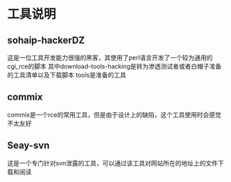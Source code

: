 # 工具说明

## sohaip-hackerDZ
这是一位工具开发能力很强的黑客，其使用了perl语言开发了一个较为通用的cgi_rce的脚本
其中download-tools-hacking是转为渗透测试者或者白帽子准备的工具清单以及下载脚本
tools是准备的工具

## commix
commix是一个rce的常用工具，但是由于设计上的缺陷，这个工具使用时会感觉不太友好

## Seay-svn
这是一个专门针对svn泄露的工具，可以通过该工具对网站所在的地址上的文件下载和阅读